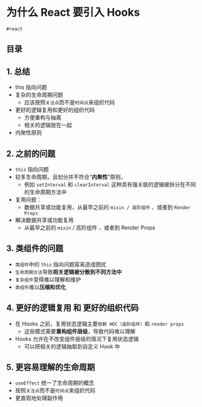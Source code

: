 
# 为什么 React 要引入 Hooks

`#react` 


## 目录
<!-- toc -->
 ## 1. 总结 

- this 指向问题
- 复杂的生命周期问题
	- 应该按照`关注点`而不是`时间点`来组织代码
- 更好的逻辑复用和更好的组织代码  
	- 方便重构与抽离
	- 相关的逻辑放在一起
- 内聚性原则

## 2. 之前的问题

- `this` 指向问题
- 较多生命周期，且划分并不符合“**内聚性**”原则，
	- 例如 `setInterval` 和 `clearInterval` 这种具有强关联的逻辑被拆分在不同的生命周期方法中
- 复用问题：
	- 数据共享或功能复用，从最早之前的 `mixin / 高阶组件` 、或者到 `Render Props`
- 解决数据共享或功能复用
	- 从最早之前的 `mixin` / 高阶组件 、或者到 Render Props

## 3. 类组件的问题

- `类组件`中的 `this` 指向问题容易造成困扰
- `生命周期方法`导致**相关逻辑被分散到不同方法中**
- `复杂组件`变得难以理解和维护
- `类组件`难以**压缩和优化**

## 4. 更好的逻辑复用 和 更好的组织代码  

- 在 Hooks 之前，复用状态逻辑主要`依赖 HOC（高阶组件）`和 `render props`
	- 这些模式需要**重构组件层级**，导致代码难以理解
- Hooks 允许在不改变组件层级的情况下复用状态逻辑
	- 可以把相关的逻辑抽取到自定义 Hook 中

## 5. 更容易理解的生命周期

- `useEffect` 统一了生命周期的概念
- 按照`关注点`而不是`时间点`来组织代码
- 更直观地处理副作用

